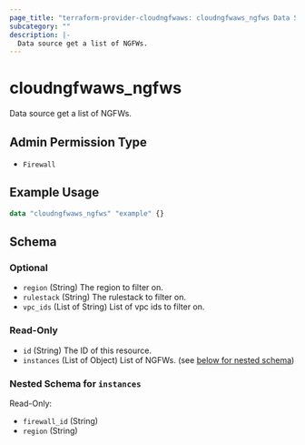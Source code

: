 ```yaml
---
page_title: "terraform-provider-cloudngfwaws: cloudngfwaws_ngfws Data Source"
subcategory: ""
description: |-
  Data source get a list of NGFWs.
---
```


# cloudngfwaws_ngfws

Data source get a list of NGFWs.


## Admin Permission Type

* `Firewall`


## Example Usage

```terraform
data "cloudngfwaws_ngfws" "example" {}
```


<!-- schema generated by tfplugindocs -->
## Schema

### Optional

- `region` (String) The region to filter on.
- `rulestack` (String) The rulestack to filter on.
- `vpc_ids` (List of String) List of vpc ids to filter on.

### Read-Only

- `id` (String) The ID of this resource.
- `instances` (List of Object) List of NGFWs. (see [below for nested schema](#nestedatt--instances))

<a id="nestedatt--instances"></a>
### Nested Schema for `instances`

Read-Only:

- `firewall_id` (String)
- `region` (String)
